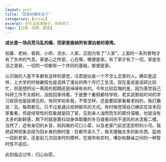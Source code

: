 ```yaml
---
layout: post
title: "回家的脚步近了"
categories: [essay]
excerpt: 好久没有爬格子，手痒痒了。
tags: [记录，回顾，展望]
---  
```

**成长是一场兵荒马乱的痛，而家是接纳所有漂泊者的港湾。**  

枯藤、老树、昏鸦、小桥、流水、人家，正因为有了“人家”，上面的一系列景物才有了生命的气息。家是心之所至，心在哪，哪便是家。有了家才有了一切。家是生活之源泉，一切的一切都有一个共同的基础，那便是家。  

认识我的人差不多都有这样的感觉，汪君貌似是一个不怎么恋家的人。确实是这样，上大学的时候暑假也是选择了漫长的两个月打工生活，现在虽说是读研比较忙，但是想挤出一两周的假期还是绰绰有余的。今年比较后悔的是，因为感觉自己科研工作不太顺利，没脸回家待着，于是整个暑假都待学校，老实说那段时间的学习收获也是捉襟见肘。有同学劝告我，不管怎样，还是要回家看看老妈的，我打趣说：见，每周都见，只不过是通过视频聊天的方式。有时候觉得自己确实应该多回家看看，但是经常性的现象就是回了家，见到亲人油然而生的那份温暖，也就没有太多的新鲜感，剩下的就是靠抖动身体取暖的冬日或者闷热不透风的水泥板二楼。当然了，还有亲切的乡音，妈妈做的可口小菜，以及老家门前淤泥淤积的小河。我把这种现象总结为回乡者的倒时差：在都市呆久了，每天接触太多的新东西，猛地一回到老家，还是前几次回来时的模样，在城市和农村，嘈杂和静谧之间的一种暂时性不适应。  

此刻临近过年，归心似箭。
